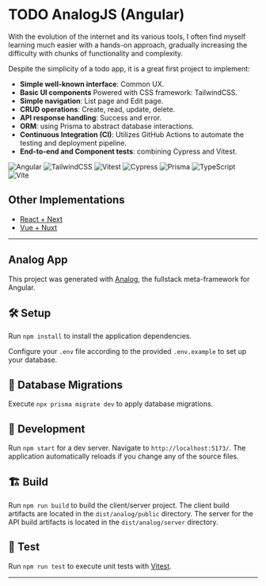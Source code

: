 # TODO AnalogJS (Angular)

With the evolution of the internet and its various tools, I often find myself learning much easier with a hands-on approach, gradually increasing the difficulty with chunks of functionality and complexity.

Despite the simplicity of a todo app, it is a great first project to implement:

- **Simple well-known interface**: Common UX.
- **Basic UI components** Powered with CSS framework: TailwindCSS.
- **Simple navigation**: List page and Edit page.
- **CRUD operations**: Create, read, update, delete.
- **API response handling**: Success and error.
- **ORM**: using Prisma to abstract database interactions.
- **Continuous Integration (CI)**: Utilizes GitHub Actions to automate the testing and deployment pipeline.
- **End-to-end and Component tests**: combining Cypress and Vitest.

![Angular](https://img.shields.io/badge/-Angular-DD0031?style=flat-square&logo=angular) ![TailwindCSS](https://img.shields.io/badge/-TailwindCSS-38B2AC?style=flat-square&logo=tailwind-css) ![Vitest](https://img.shields.io/badge/-Vitest-4FC08D?style=flat-square&logo=vitest) ![Cypress](https://img.shields.io/badge/-Cypress-17202C?style=flat-square&logo=cypress) ![Prisma](https://img.shields.io/badge/-Prisma-3982CE?style=flat-square&logo=prisma) ![TypeScript](https://img.shields.io/badge/-TypeScript-3178C6?style=flat-square&logo=typescript) ![Vite](https://img.shields.io/badge/-Vite-646CFF?style=flat-square&logo=vite)

## Other Implementations

- [React + Next](https://github.com/elvisvidal/todo-nextjs)
- [Vue + Nuxt](https://github.com/elvisvidal/todo-nuxtjs)

---

## Analog App

This project was generated with [Analog](https://analogjs.org), the fullstack meta-framework for Angular.

## 🛠 Setup

Run `npm install` to install the application dependencies.

Configure your `.env` file according to the provided `.env.example` to set up your database.

## 💽 Database Migrations

Execute `npx prisma migrate dev` to apply database migrations.

## 🚀 Development

Run `npm start` for a dev server. Navigate to `http://localhost:5173/`. The application automatically reloads if you change any of the source files.

## 🏗 Build

Run `npm run build` to build the client/server project. The client build artifacts are located in the `dist/analog/public` directory. The server for the API build artifacts is located in the `dist/analog/server` directory.

## 🧪 Test

Run `npm run test` to execute unit tests with [Vitest](https://vitest.dev).

---
